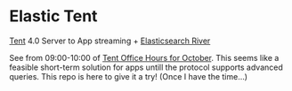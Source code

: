 # Elastic Tent

[Tent](https://tent.io/) 4.0 Server to App streaming + [Elasticsearch River](http://www.elasticsearch.org/guide/en/elasticsearch/rivers/current/river.html)

See from 09:00-10:00 of [Tent Office Hours for October](https://tent.io/officehours/2013-10-01). This seems like a feasible short-term solution for apps untill the protocol supports advanced queries. This repo is here to give it a try! (Once I have the time…)
